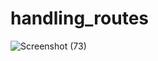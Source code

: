 # handling_routes
![Screenshot (73)](https://user-images.githubusercontent.com/88321261/131285521-c59a0985-abd6-493a-80d1-832c64ec7bec.png)

